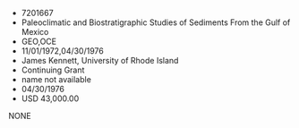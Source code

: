 * 7201667
* Paleoclimatic and Biostratigraphic Studies of     Sediments From the Gulf of Mexico
* GEO,OCE
* 11/01/1972,04/30/1976
* James Kennett, University of Rhode Island
* Continuing Grant
*   name not available
* 04/30/1976
* USD 43,000.00

NONE
